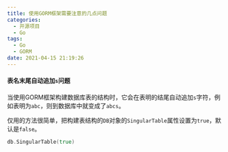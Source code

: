```yaml
---
title: 使用GORM框架需要注意的几点问题
categories:
  - 开源项目
  - Go
tags:
  - Go
  - GORM
date: 2021-04-15 21:19:26
---
```


#### 表名末尾自动追加`s`问题

当使用GORM框架构建数据库表的结构时，它会在表明的结尾自动追加`s`字符，例如表明为`abc`，则到数据库中就变成了`abcs`。

仅用的方法很简单，把构建表结构的`DB`对象的`SingularTable`属性设置为`true`，默认是`false`。

```go
db.SingularTable(true)
```

